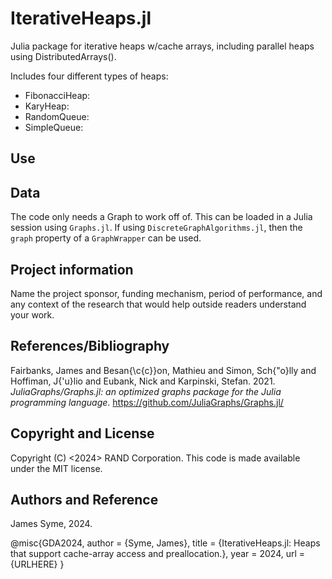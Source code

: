 # IterativeHeaps.jl

Julia package for iterative heaps w/cache arrays, including parallel heaps using DistributedArrays().

Includes four different types of heaps:

- FibonacciHeap:
- KaryHeap: 
- RandomQueue:
- SimpleQueue: 



## Use


## Data

The code only needs a Graph to work off of. This can be loaded in a Julia session using `Graphs.jl`. If using `DiscreteGraphAlgorithms.jl`, then the `graph` property of a `GraphWrapper` can be used.


## Project information

Name the project sponsor, funding mechanism, period of performance, and any context of the research that would help outside readers understand your work.



## References/Bibliography

Fairbanks, James and Besan{\c{c}}on, Mathieu and Simon, Sch{\"o}lly and Hoffiman, J{\'u}lio and Eubank, Nick and Karpinski, Stefan. 2021. _JuliaGraphs/Graphs.jl: an optimized graphs package for the Julia programming language_. https://github.com/JuliaGraphs/Graphs.jl/

 

## Copyright and License

Copyright (C) <2024> RAND Corporation. This code is made available under the MIT license.

 

## Authors and Reference

James Syme, 2024.

@misc{GDA2024,
  author       = {Syme, James},
  title        = {IterativeHeaps.jl: Heaps that support cache-array access and preallocation.},
  year         = 2024,
  url = {URLHERE}
}